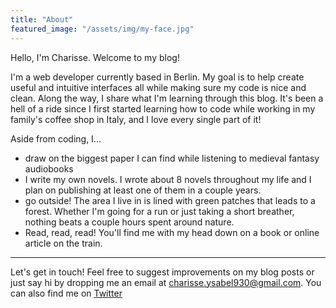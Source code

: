 ```yaml
---
title: "About"
featured_image: "/assets/img/my-face.jpg"
---
```

<p>Hello, I'm Charisse. Welcome to my blog!</p>

<p>
    I'm a web developer currently based in Berlin.
    My goal is to help create useful and intuitive interfaces
    all while making sure my code is nice and clean. Along the way,
    I share what I'm learning through this blog. It's been a hell of a ride since
    I first started learning how to code while working in my family's coffee shop in Italy,
    and I love every single part of it!
</p>

<p>Aside from coding, I...</p>
<ul>
    <li>draw on the biggest paper I can find while listening to medieval fantasy audiobooks</li>
    <li>I write my own novels. I wrote about 8 novels throughout my life
        and I plan on publishing at least one of them in a couple years.
    </li>
    <li>go outside! The area I live in is lined with green patches that leads to a forest.
        Whether I'm going for a run or just taking a short breather, nothing beats a couple hours spent around nature.
    </li>
    <li>Read, read, read! You'll find me with my head down
        on a book or online article on the train.
    </li>
</ul>

<hr>
<p>
    Let's get in touch! Feel free to suggest improvements on my blog posts or just say hi
    by dropping me an email at <a href="mailto:charisse.ysabel930@gmail.com">charisse.ysabel930@gmail.com</a>.
    You can also find me on <a href="https://twitter.com/charisseysabel">Twitter</a>
</p>

